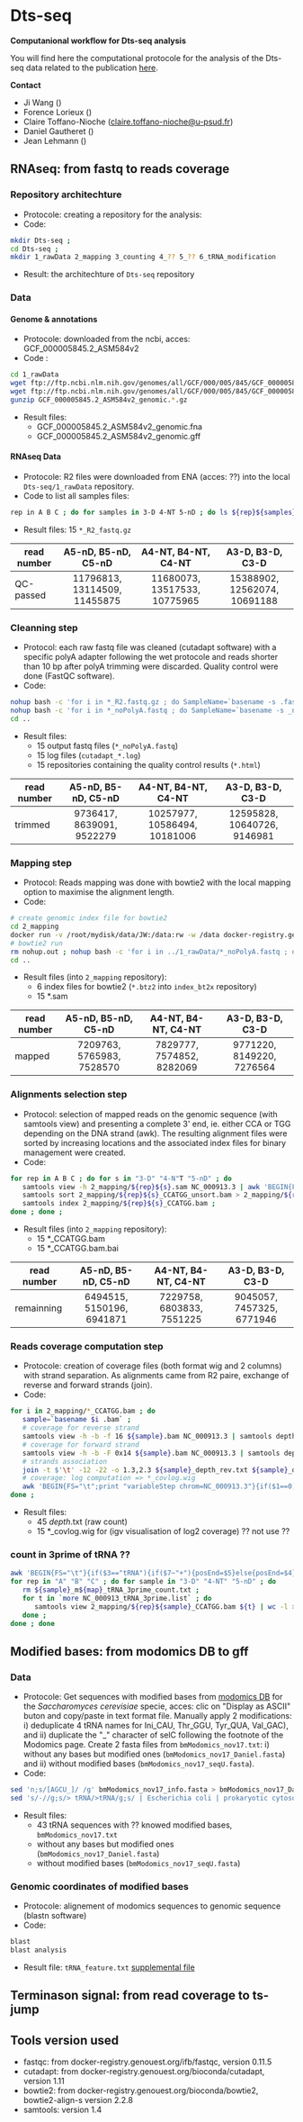 # Dts-seq

**Computanional workflow for Dts-seq analysis**

You will find here the computational protocole for the analysis of the Dts-seq data related to the publication [here](https:??).

**Contact**

- Ji Wang (<??>)
- Forence Lorieux (<??>)
- Claire Toffano-Nioche (<claire.toffano-nioche@u-psud.fr>)
- Daniel Gautheret (<??>)
- Jean Lehmann (<??>)

## RNAseq: from fastq to reads coverage

### Repository architechture 

* Protocole: creating a repository for the analysis: 
* Code:
```bash
mkdir Dts-seq ; 
cd Dts-seq ; 
mkdir 1_rawData 2_mapping 3_counting 4_?? 5_?? 6_tRNA_modification
```
* Result: the architechture of `Dts-seq` repository

### Data

#### Genome & annotations 

* Protocole: downloaded from the ncbi, acces: GCF_000005845.2_ASM584v2
* Code : 
```bash
cd 1_rawData
wget ftp://ftp.ncbi.nlm.nih.gov/genomes/all/GCF/000/005/845/GCF_000005845.2_ASM584v2/GCF_000005845.2_ASM584v2_genomic.fna.gz
wget ftp://ftp.ncbi.nlm.nih.gov/genomes/all/GCF/000/005/845/GCF_000005845.2_ASM584v2/GCF_000005845.2_ASM584v2_genomic.gff.gz
gunzip GCF_000005845.2_ASM584v2_genomic.*.gz
```
* Result files: 
  * GCF_000005845.2_ASM584v2_genomic.fna
  * GCF_000005845.2_ASM584v2_genomic.gff

#### RNAseq Data 

- Protocole: R2 files were downloaded from ENA (acces: ??) into the local `Dts-seq/1_rawData` repository.
- Code to list all samples files:
```bash
rep in A B C ; do for samples in 3-D 4-NT 5-nD ; do ls ${rep}${samples}_R2_fastq.gz ; done ; done
```
- Result files: 15 `*_R2_fastq.gz`

|read number |     A5-nD, B5-nD, C5-nD      |       A4-NT, B4-NT, C4-NT    |       A3-D, B3-D, C3-D       |
|------------|:----------------------------:|:----------------------------:|:----------------------------:|
|QC-passed   | 11796813, 13114509, 11455875 | 11680073, 13517533, 10775965 | 15388902, 12562074, 10691188 |

### Cleanning step

- Protocol: each raw fastq file was cleaned (cutadapt software) with a specific polyA adapter following the wet protocole and reads shorter than 10 bp after polyA trimming were discarded. Quality control were done (FastQC software). 
- Code:
```bash
nohup bash -c 'for i in *_R2.fastq.gz ; do SampleName=`basename -s .fastq.gz ${i}` ; docker run -v /root/mydisk/data/JW:/data:rw -w /data docker-registry.genouest.org/bioconda/cutadapt cutadapt --adapter=AAAAAAAAAAAAAAA --minimum-length=10 --output=${SampleName}_noPolyA.fastq ${i} ; mv nohup.out cutadapt_${SampleName}.log ; done' &
nohup bash -c 'for i in *_noPolyA.fastq ; do SampleName=`basename -s _noPolyA.fastq ${i}` ; docker run -v /root/mydisk/data/JW:/data:rw -w /data docker-registry.genouest.org/ifb/fastqc fastqc -o FastQC ${i} 2> fastqc_${SampleName}.log ; done' &
cd ..
```
- Result files:
  - 15 output fastq files (`*_noPolyA.fastq`) 
  - 15 log files (`cutadapt_*.log`)
  - 15 repositories containing the quality control results (`*.html`) 

|read number |     A5-nD, B5-nD, C5-nD      |       A4-NT, B4-NT, C4-NT    |       A3-D, B3-D, C3-D       | 
|------------|:----------------------------:|:----------------------------:|:----------------------------:|
|trimmed     |  9736417,  8639091,  9522279 | 10257977, 10586494, 10181006 | 12595828, 10640726,  9146981 | 

### Mapping step

- Protocol: Reads mapping was done with bowtie2 with the local mapping option to maximise the alignment length.
- Code:
```bash
# create genomic index file for bowtie2
cd 2_mapping
docker run -v /root/mydisk/data/JW:/data:rw -w /data docker-registry.genouest.org/bioconda/bowtie2 bowtie2-build ../1_rawData/GCF_000005845.2_ASM584v2_genomic.fna index_bt2x/NC_00913
# bowtie2 run
rm nohup.out ; nohup bash -c 'for i in ../1_rawData/*_noPolyA.fastq ; do sample=`basename $i _noPolyA.fastq` ; echo "------------" $sample "-------------" ; docker run -v Dts-seq/2_mapping/:/data:rw -w /data docker-registry.genouest.org/bioconda/bowtie2 bowtie2 -x index_bt2x/NC_00913 --phred33 --local $i > ${sample}.sam ; done '
cd ..
```
- Result files (into `2_mapping` repository):
  - 6 index files for bowtie2 (`*.btz2` into `index_bt2x` repository)
  - 15 *.sam

|read number |     A5-nD, B5-nD, C5-nD      |       A4-NT, B4-NT, C4-NT    |       A3-D, B3-D, C3-D       |
|------------|:----------------------------:|:----------------------------:|:----------------------------:|
|mapped      |  7209763,  5765983,  7528570 |  7829777,  7574852,  8282069 |  9771220,  8149220,  7276564 | 

### Alignments selection step

- Protocol: selection of mapped reads on the genomic sequence (with samtools view) and presenting a complete 3' end, ie. either CCA or TGG depending on the DNA strand (awk). The resulting alignment files were sorted by increasing locations and the associated index files for binary management were created.
- Code:
```bash
for rep in A B C ; do for s in "3-D" "4-N"T "5-nD" ; do
   samtools view -h 2_mapping/${rep}${s}.sam NC_000913.3 | awk 'BEGIN{FS="\t";OFS="\t"}{if( ($0~/@/)||((($2==16)&&($10~/CCA$/))||(($2==0)&&($10~/^TGG/))) ){print $0}}' | samtools view -hb -o 2_mapping/${rep}${s}_CCATGG_unsort.bam - ; 
   samtools sort 2_mapping/${rep}${s}_CCATGG_unsort.bam > 2_mapping/${rep}${s}_CCATGG.bam 
   samtools index 2_mapping/${rep}${s}_CCATGG.bam ; 
done ; done ;
```
- Result files (into `2_mapping` repository): 
  - 15 *_CCATGG.bam 
  - 15 *_CCATGG.bam.bai 

|read number |     A5-nD, B5-nD, C5-nD      |       A4-NT, B4-NT, C4-NT    |       A3-D, B3-D, C3-D       | 
|------------|:----------------------------:|:----------------------------:|:----------------------------:|
|remainning  |  6494515,  5150196,  6941871 |  7229758,  6803833,  7551225 |  9045057,  7457325,  6771946 | 

### Reads coverage computation step

- Protocole: creation of coverage files (both format wig and 2 columns) with strand separation. As alignments came from R2 paire, exchange of reverse and forward strands (join).
- Code:
```bash
for i in 2_mapping/*_CCATGG.bam ; do
   sample=`basename $i .bam` ;
   # coverage for reverse strand
   samtools view -h -b -f 16 ${sample}.bam NC_000913.3 | samtools depth -m 10000000 -a - > ${sample}_depth_rev.txt ; 
   # coverage for forward strand
   samtools view -h -b -F 0x14 ${sample}.bam NC_000913.3 | samtools depth -m 10000000 -a - > ${sample}_depth_for.txt ; 
   # strands association 
   join -t $'\t' -12 -22 -o 1.3,2.3 ${sample}_depth_rev.txt ${sample}_depth_for.txt > ${sample}_depth_fr.txt ; 
   # coverage: log computation => *_covlog.wig
   awk 'BEGIN{FS="\t";print "variableStep chrom=NC_000913.3"}{if($1==0){logF=0}else{logF=log($1)/log(2)}; if($2==0){logR=0}else{logR=log($2)/log(2)};printf "%d %2.2f\n%d -%2.2f\n",NR,logF,NR,logR}' ${sample}_depth_fr.txt > ${sample}_covlog.wig ; 
done ;
```
- Result files:
  - 45 *_depth_*.txt (raw count)
  - 15 *_covlog.wig for (igv visualisation of log2 coverage) ?? not use ??

### count in 3prime of tRNA ??

```bash
awk 'BEGIN{FS="\t"}{if($3=="tRNA"){if($7~"+"){posEnd=$5}else{posEnd=$4};print "NC_000913.3:"posEnd"-"posEnd}}' NC_000913.gff > NC_000913_tRNA_3prime.list
for rep in "A" "B" "C" ; do for sample in "3-D" "4-NT" "5-nD" ; do 
   rm ${sample}_m${map}_tRNA_3prime_count.txt ; 
   for t in `more NC_000913_tRNA_3prime.list` ; do 
      samtools view 2_mapping/${rep}${sample}_CCATGG.bam ${t} | wc -l >> ${rep}${sample}_tRNA_3prime_count.txt ;
   done ; 
done ; done
```

## Modified bases: from modomics DB to gff

### Data

- Protocole: Get sequences with modified bases from [modomics DB](http://modomics.genesilico.pl/sequences/list/tRNA/) for the *Saccharomyces cerevisiae* specie, acces: clic on "Display as ASCII" buton and copy/paste in text format file. Manually apply 2 modifications: i) deduplicate 4 tRNA names for Ini_CAU, Thr_GGU, Tyr_QUA, Val_GAC), and ii) duplicate the "_" character of selC following the footnote of the Modomics page. Create 2 fasta files from `bmModomics_nov17.txt`: i) without any bases but modified ones (`bmModomics_nov17_Daniel.fasta`) and ii) without modified bases (`bmModomics_nov17_seqU.fasta`).
- Code:
```bash
sed 'n;s/[AGCU_]/ /g' bmModomics_nov17_info.fasta > bmModomics_nov17_Daniel.fasta
sed 's/-//g;s/> tRNA/>tRNA/g;s/ | Escherichia coli | prokaryotic cytosol//g;s/ | /_/g;' bmModomics_nov17.txt > bmModomics_nov17_seqU.fasta
```
- Result files: 
  - 43 tRNA sequences with ?? knowed modified bases, `bmModomics_nov17.txt`
  - without any bases but modified ones (`bmModomics_nov17_Daniel.fasta`)
  - without modified bases (`bmModomics_nov17_seqU.fasta`)

### Genomic coordinates of modified bases

- Protocole: alignement of modomics sequences to genomic sequence (blastn software)
- Code:
```bash
blast
blast analysis
```
- Result file: `tRNA_feature.txt` [supplemental file](http://??)

## Terminason signal: from read coverage to ts-jump

## Tools version used

- fastqc: from docker-registry.genouest.org/ifb/fastqc, version 0.11.5
- cutadapt: from docker-registry.genouest.org/bioconda/cutadapt, version 1.11
- bowtie2: from docker-registry.genouest.org/bioconda/bowtie2, bowtie2-align-s version 2.2.8 
- samtools: version 1.4

